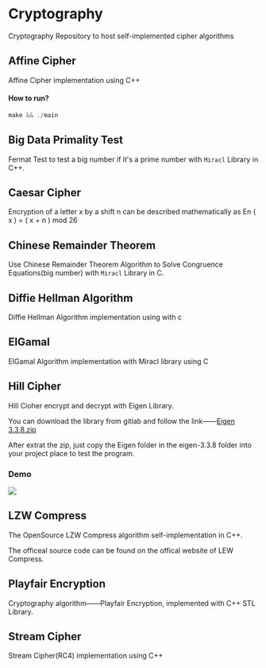 # Cryptography
Cryptography Repository to host self-implemented cipher algorithms


## Affine Cipher
Affine Cipher implementation using C++

#### How to run?
```cpp
make && ./main
```

## Big Data Primality Test

Fermat Test to test a big number if it's a prime number with `Miracl` Library in C++.

## Caesar Cipher
Encryption of a letter x by a shift n can be described mathematically as
En ( x ) = ( x + n ) mod 26


## Chinese Remainder Theorem

Use Chinese Remainder Theorem Algorithm to Solve Congruence Equations(big number) with `Miracl` Library in C.

## Diffie Hellman Algorithm
Diffie Hellman Algorithm implementation using with c

## ElGamal
ElGamal Algorithm implementation with Miracl library using C


## Hill Cipher

Hill Cioher encrypt and decrypt with Eigen Library.

You can download the library from gitlab and follow the link——[Eigen 3.3.8.zip](https://gitlab.com/libeigen/eigen/-/archive/3.3.8/eigen-3.3.8.zip)

After extrat the zip, just copy the Eigen folder in the eigen-3.3.8 folder into your project place to test the program.

### Demo
![](https://gitee.com/gsyang/Image-Hosting/raw/master/img/hill-cipher-demo.png)

## LZW Compress

The OpenSource LZW Compress algorithm self-implementation in C++.

The officeal source code can be found on the offical website of LEW Compress.


## Playfair Encryption

Cryptography algorithm——Playfair Encryption, implemented with C++ STL Library.

## Stream Cipher
Stream Cipher(RC4) implementation using C++
